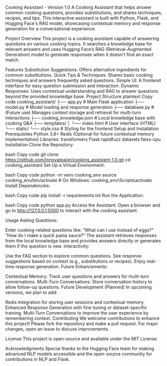 Cooking Assistant - Version 1.0
A Cooking Assistant that helps answer common cooking questions, provides substitutions, and shares techniques, recipes, and tips. This interactive assistant is built with Python, Flask, and Hugging Face's RAG model, showcasing contextual memory and response generation for a conversational experience.

Project Overview
This project is a cooking assistant capable of answering questions on various cooking topics. It searches a knowledge base for relevant answers and uses Hugging Face’s RAG (Retrieval-Augmented Generation) model to generate responses when it doesn't find an exact match.

Features
Substitution Suggestions: Offers alternative ingredients for common substitutions.
Quick Tips & Techniques: Shares basic cooking techniques and answers frequently asked questions.
Simple UI: A frontend interface for easy question submission and interaction.
Dynamic Responses: Uses contextual understanding and RAG to answer questions beyond the provided knowledge base.
Project Structure
plaintext
Copy code
cooking_assistant/
├── app.py                    # Main Flask application
├── model.py                  # Model loading and response generation
├── database.py               # (Future use) Manages context storage and retrieval for multi-turn interactions
├── cooking_knowledge.json    # Local knowledge base with cooking Q&A
├── templates/
│   └── index.html            # User interface (HTML)
└── static/
    └── style.css             # Styling for the frontend
Setup and Installation
Prerequisites
Python 3.8+
Redis (Optional for future contextual memory implementation)
Libraries:
transformers
Flask
rapidfuzz
datasets
faiss-cpu
Installation
Clone the Repository:

bash
Copy code
git clone https://github.com/Innovateaigr/cooking_assistant-1.0.git
cd cooking_assistant
Set Up a Virtual Environment:

bash
Copy code
python -m venv cooking_env
source cooking_env/bin/activate   # On Windows: cooking_env\Scripts\activate
Install Dependencies:

bash
Copy code
pip install -r requirements.txt
Run the Application:

bash
Copy code
python app.py
Access the Assistant: Open a browser and go to http://127.0.0.1:5000 to interact with the cooking assistant.

Usage
Asking Questions:

Enter cooking-related questions like:
“What can I use instead of eggs?”
“How do I make a quick pasta sauce?”
The assistant retrieves responses from the local knowledge base and provides answers directly or generates them if the question is new.
Interactivity:

Use the FAQ section to explore common questions.
See response suggestions based on context (e.g., substitutions or recipes).
Enjoy real-time response generation.
Future Enhancements:

Contextual Memory: Track user questions and answers for multi-turn conversations.
Multi-Turn Conversations: Store conversation history to allow follow-up questions.
Future Development (Planned)
In upcoming versions, we plan to add:

Redis Integration for storing user sessions and contextual memory.
Enhanced Response Generation with fine-tuning or dataset-specific training.
Multi-Turn Conversations to improve the user experience by remembering context.
Contributing
We welcome contributions to enhance this project! Please fork the repository and make a pull request. For major changes, open an issue to discuss improvements.

License
This project is open-source and available under the MIT License.

Acknowledgments
Special thanks to the Hugging Face team for making advanced NLP models accessible and the open-source community for contributions in NLP and Flask.